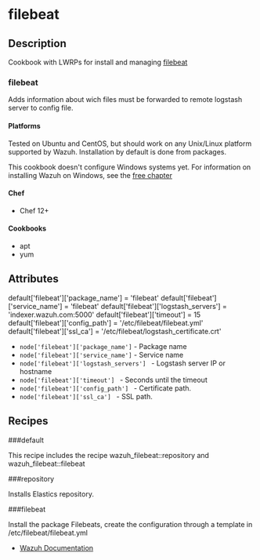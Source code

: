 # filebeat

## Description
Cookbook with LWRPs for install and managing [filebeat](https://github.com/elastic/beats)

### filebeat
Adds information about wich files must be forwarded to remote logstash server to config file.


#### Platforms
Tested on Ubuntu and CentOS, but should work on any Unix/Linux platform supported by Wazuh. Installation by default is done from packages.

This cookbook doesn't configure Windows systems yet. For information on installing Wazuh on Windows, see the [free chapter](https://documentation.wazuh.com/current/installation-guide/installing-wazuh-agent/wazuh_agent_windows.html)

#### Chef
- Chef 12+

#### Cookbooks
- apt
- yum

Attributes
----------

default['filebeat']['package_name'] = 'filebeat'
default['filebeat']['service_name'] = 'filebeat'
default['filebeat']['logstash_servers'] = 'indexer.wazuh.com:5000'
default['filebeat']['timeout'] = 15
default['filebeat']['config_path'] = '/etc/filebeat/filebeat.yml'
default['filebeat']['ssl_ca'] = '/etc/filebeat/logstash_certificate.crt'


* `node['filebeat']['package_name']` - Package name
* `node['filebeat']['service_name']` - Service name
* `node['filebeat']['logstash_servers'] ` - Logstash server IP or hostname
* `node['filebeat']['timeout'] ` - Seconds until the timeout
* `node['filebeat']['config_path'] ` - Certificate path.
* `node['filebeat']['ssl_ca'] ` - SSL path.

Recipes
-------

###default

This recipe includes the recipe wazuh_filebeat::repository and wazuh_filebeat::filebeat

###repository

Installs Elastics repository.


###filebeat

Install the package Filebeats, create the configuration through a template in /etc/filebeat/filebeat.yml




* [Wazuh Documentation](https://documentation.wazuh.com/current/installation-guide/installing-wazuh-server/wazuh_server_rpm.html#installing-filebeat)
